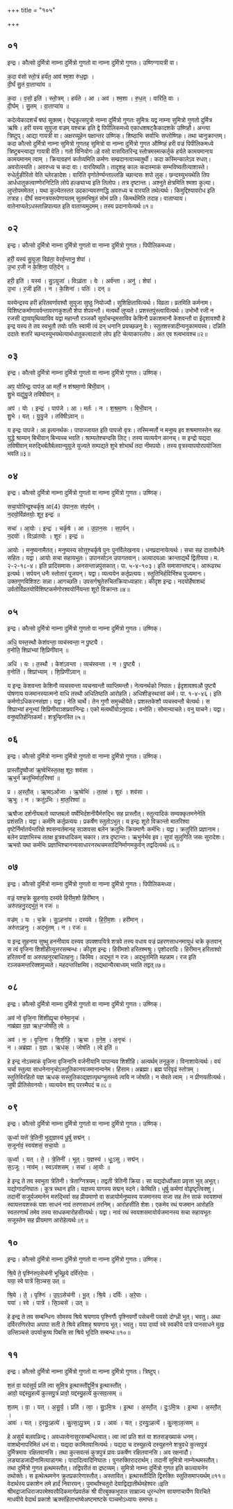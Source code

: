 +++
title = "१०५"

+++


## ०१
इन्द्रः। कौत्सो दुर्मित्रो नाम्ना दुर्मित्रो गुणतो वा नाम्ना दुर्मित्रो गुणतः। उष्णिग्गायत्री वा।

क॒दा व॑सो स्तो॒त्रं हर्य॑त॒ आव॑ श्म॒शा रु॑ध॒द्वाः ।  
दी॒र्घं सु॒तं वा॒ताप्या॑य ॥

क॒दा । व॒सो॒ इति॑ । स्तो॒त्रम् । हर्य॑ते । आ । अव॑ । श्म॒शा । रु॒ध॒त् । वारिति॒ वाः ।  
दी॒र्घम् । सु॒तम् । वा॒ताप्या॑य ॥

कदेत्येकादशर्चं षष्ठं सूक्तम्। ऐन्द्रकुत्सपुत्रो नाम्ना दुर्मित्रो गुणतः सुमित्रः यद्व नाम्ना सुमित्रो गुणतो दुर्मित्र ऋषिः। हरी यस्य सुयुजा वज्रम् यश्चक्र इति द्वे पिपीलिकमध्ये एकाधशषट्कैकादशके उष्णिहौ। अन्त्या त्रिष्टुप्। आद्या गायत्री वा। अक्षरव्यूहेन पक्षान्तर उष्णिक्। शिष्ठाभिः सर्वाभिः सप्तोष्णिहः। तथा चानुक्रान्तम्। कदा कौत्सो दुर्मित्रो नाम्ना सुमित्रो गुणतह् सुमित्रो वा नाम्ना दुर्मित्रो गुणत औष्णिहं हरी वज्रं पिपीलिकमध्ये त्रिष्टुबन्त्याद्या गायत्री वेति। गतो विनियोगः॥हे वसो वासयितरिन्द्र स्तोत्रमस्मत्कर्तृकं हर्यते कामयमानाय कामयमानम् त्वाम् । क्रियाग्रहणं कर्तव्यमिति कर्मणः सम्प्रदानत्वाच्चतुर्थी। कदा कस्मिन्कालेऽव रुधत्। अवरोत्स्यति। अवरुध्य च कदा वाः। वारयिष्यति। तादृशह् कालः कदास्माकं सम्भविष्यतीत्याशास्ते। रुधेर्लुङीरितो वेति च्लेरङादेशः। वारिति वृणोतेर्ण्यन्ताल्लङि च्छान्दसः शपो लुक्। छन्दस्युभयथेति तिप आर्धधातुकत्वाण्णेरनिटिति लोपे हल्ङ्याभ्य इति तिलोपः। तत्र दृष्टान्तः। अश्नुते क्षेत्रमिति श्मशा कुल्या। लुप्तोपममेतत्। यथा कुल्येतस्तत उदकान्यवरुणद्धि अवरुध्य च वारयति तथेत्यर्थः। किमुद्दिश्यावरोध इति तत्राह। दीर्घं सवनत्रयरूपेणायतम् सुतमभिषुतं सोमं प्रति। किमर्थमिति तदाह। वाताप्याय। वातेनाप्यतेऽधस्तान्निपात्यत इति वाताप्यमुदमम्। तस्य प्रदानायेत्यर्थः॥१॥

## ०२
इन्द्रः। कौत्सो दुर्मित्रो नाम्ना दुर्मित्रो गुणतो वा नाम्ना दुर्मित्रो गुणतः। पिपीलिकमध्या।

हरी॒ यस्य॑ सु॒युजा॒ विव्र॑ता॒ वेरर्व॒न्तानु॒ शेपा॑ ।  
उ॒भा र॒जी न के॒शिना॒ पति॒र्दन् ॥

हरी॒ इति॑ । यस्य॑ । सु॒ऽयुजा॑ । विऽव्र॑ता । वेः । अर्व॑न्ता । अनु॑ । शेपा॑ ।  
उ॒भा । र॒जी इति॑ । न । के॒शिना॑ । पतिः॑ । दन् ॥

यस्येन्द्रस्य हरी हरितवर्णावश्वौ सुयुजा सुष्ठु नियोज्यौ। सुशिक्षितावित्यर्थः। विव्रता। व्रतमिति कर्मनाम। विशिष्टकर्माणावर्वन्तावरणकुशलौ शेपा शेपवन्तौ। मत्वर्थो लुप्यते। प्रशस्तपुंस्त्वावित्यर्थः। उभोभौ रजी न रजसी द्यावापृथिव्याविव यद्वा महान्तौ रञ्जकौ सूर्याचन्द्रमसाविव केशिनौ प्रकाशमानौ केशवन्तौ वा ईदृशावश्वौ हे इन्द्र यस्य ते तव स्वभूतौ तयोः पतिः स्वामी त्वं दन् धनानि प्रयच्छन्ननु वेः। स्तुतशस्त्रादीन्यनुकामयस्व। दन्निति ददातेः शतरि च्छन्दस्युभयथेत्यार्थधातुकत्वादातो लोप इटि चेत्याकारलोपः। अत एव श्ल्वभावश्च॥२॥

## ०३
इन्द्रः। कौत्सो दुर्मित्रो नाम्ना दुर्मित्रो गुणतो वा नाम्ना दुर्मित्रो गुणतः। उष्णिक्।

अप॒ योरिन्द्रः॒ पाप॑ज॒ आ मर्तो॒ न श॑श्रमा॒णो बि॑भी॒वान् ।  
शु॒भे यद्यु॑यु॒जे तवि॑षीवान् ॥

अप॑ । योः । इन्द्रः॑ । पाप॑जे । आ । मर्तः॑ । न । श॒श्र॒मा॒णः । बि॒भी॒वान् ।  
शु॒भे । यत् । यु॒यु॒जे । तवि॑षीऽवान् ॥

य इन्द्रः पापजे। आ इत्यनर्थकः। पापाज्जायत इति पापजो वृत्रः। तस्मिन्मर्तो न मनुष्य इव शश्रमाणस्तेन सह युद्धे श्राम्यन् बिभीवान् बिभ्यच्च भवति। श्राम्यतेश्चन्दसि लिट्। तस्य व्यत्ययेन कानच्। स इन्द्रो यद्यदा तविषीवान् मरुद्भिर्बलैर्बलवान्युयुजे युज्यते सम्पद्यते शुभे शोभार्थं तदा नीमपयोः। तस्य वृत्रस्यापयोरपयोजिता भवति॥३॥

## ०४
इन्द्रः। कौत्सो दुर्मित्रो नाम्ना दुर्मित्रो गुणतो वा नाम्ना दुर्मित्रो गुणतः। उष्णिक्।

सचा॒योरिन्द्र॒श्चर्कृ॑ष॒ आ{4} उ॑पान॒सः स॑प॒र्यन् ।  
न॒दयो॒र्विव्र॑तयोः॒ शूर॒ इन्द्रः॑ ॥

सचा॑ । आ॒योः । इन्द्रः॑ । चर्कृ॑षे । आ । उ॒पा॒न॒सः । स॒प॒र्यन् ।  
न॒दयोः॑ । विऽव्र॑तयोः । शूरः॑ । इन्द्रः॑ ॥

आयोः । मनुष्यनामैतत्। मनुष्यस्य सोत्तुश्चर्कृषे पुनः पुनर्विलेखनाय। धनप्रदानायेत्यर्थः। सचा सह दातव्यैर्धनैः सहितः। यद्वा। आयोः सचा सहायभूतः। उपानसोऽन उपागतवान्। अत्यादयआः क्रान्ताद्यर्थे द्वितीयया। म. २-२-१८-४। इति प्रादिसमासः। अनसन्तान्नपुंसकात्। पा. ५-४-१०३। इति समासान्तष्टच्। आरूढरथ इत्यर्थः। सर्पयन् धनैः स्तोतारं पूजयन्। यद्वा। व्यत्ययेन कर्तृप्रत्ययः। स्तुतिभिर्हविर्भिश्च पूज्यमानः। उक्तगुणविशिश्टः सन्ना। आगच्छति। उपसर्गश्रुतेरुचितक्रियाध्याहारः। कीदृश इन्द्रः। नदयोर्हेषाशब्दं उर्वतोर्विव्रतयोर्विशिष्टकर्मणोरश्वयोर्नियन्ता शूरो विक्रान्तः॥४॥

## ०५
इन्द्रः। कौत्सो दुर्मित्रो नाम्ना दुर्मित्रो गुणतो वा नाम्ना दुर्मित्रो गुणतः। उष्णिक्।

अधि॒ यस्त॒स्थौ केश॑वन्ता॒ व्यच॑स्वन्ता॒ न पु॒ष्ट्यै ।  
व॒नोति॒ शिप्रा॑भ्यां शि॒प्रिणी॑वान् ॥

अधि॑ । यः । त॒स्थौ । केश॑ऽवन्ता । व्यच॑स्वन्ता । न । पु॒ष्ट्यै ।  
व॒नोति॑ । शिप्रा॑भ्याम् । शि॒प्रिणी॑ऽवान् ॥

य इन्द्रः केशवन्ता केशिनौ व्यचस्वन्ता व्यचनवन्तौ व्याप्तिमन्तौ। नेत्यनर्थको निपातः। ईदृशावश्वऔ पुष्ट्यै पोषणाय यजमानस्यात्मनो वाधि तस्थौ अधितिष्ठति आरोहति। अधिशीङ्स्थासां कर्म। पा. १-४-४६। इति कर्मणोऽधिकरनसंज्ञा। यद्वा। नेति चार्थे। तेन गुणौ समुच्चीयेते। प्रशस्तकेशौ व्यचस्वन्तौ चेत्यर्थः। स शिप्राभ्यां हनूभ्यां शिप्रिणीवाञ्शप्रवानिन्द्रः। एको मत्वर्थीयोऽनुवादः। वनोति। सोमान्याचते। वनु याचने। यद्वा। वनुष्यतिर्हन्तिकर्मा। शत्रून्हिनस्ति॥५॥

## ०६
इन्द्रः। कौत्सो दुर्मित्रो नाम्ना दुर्मित्रो गुणतो वा नाम्ना दुर्मित्रो गुणतः। उष्णिक्।

प्रास्तौ॑दृ॒ष्वौजा॑ ऋ॒ष्वेभि॑स्त॒तक्ष॒ शूरः॒ शव॑सा ।  
ऋ॒भुर्न क्रतु॑भिर्मात॒रिश्वा॑ ॥

प्र । अ॒स्तौ॒त् । ऋ॒ष्वऽओ॑जाः । ऋ॒ष्वेभिः॑ । त॒तक्ष॑ । शूरः॑ । शव॑सा ।  
ऋ॒भुः । न । क्रतु॑ऽभिः । मा॒त॒रिश्वा॑ ॥

ऋषौजा दर्शनीयबलो व्याप्तबलो वर्ष्वेभिर्दशनीयैर्मरुद्भिः सह प्रास्तौत्। स्तुत्यादिकं सम्यक्कृतमनेनेति प्रशंसति। यद्वा। कर्मणि कर्तृप्रत्ययः। प्रकर्षेण स्तुतोऽभुत्। य इन्द्रः शूरो विक्रान्तो मातरिश्वा वृष्टेर्निर्मातर्यन्तरिक्षे श्वसन्वर्तमानह् सञ्शवसा बलेन क्रतुभिः क्रियमाणैः कर्मभिः। यद्वा। क्रतुरिति प्रज्ञानाम। बलेन प्राज्ञाभिस्च ततक्ष व्रुत्रवधादिकम् चकार। तत्र दृष्टान्तः। ऋभुर्नर्भव इव। सुपां सुलुगिति जसः सुरादेशः। ऋभवो यथा कर्मभिः प्रज्ञाभिश्चानन्यसाधारनरथचमसादिनिर्माणमकुर्वन् तद्वदित्यर्थः॥६॥

## ०७
इन्द्रः। कौत्सो दुर्मित्रो नाम्ना दुर्मित्रो गुणतो वा नाम्ना दुर्मित्रो गुणतः। पिपीलिकमध्या।

वज्रं॒ यश्च॒क्रे सु॒हना॑य॒ दस्य॑वे हिरीम॒शो हिरी॑मान् ।  
अरु॑तहनु॒रद्भु॑तं॒ न रजः॑ ॥

वज्र॑म् । यः । च॒क्रे । सु॒ऽहना॑य । दस्य॑वे । हि॒री॒म॒शः । हरी॑मान् ।  
अरु॑तऽहनुः । अद्भु॑तम् । न । रजः॑ ॥

य इन्द्र सुहनाय सुष्थु हननीयाय दस्यव उपक्शपयित्रे शत्रवे तस्य वधाय वज्रं प्रहरणसाधनमायुधं चक्रे कृतवान् स त्वं वृजिना शिशीहीत्युत्तरसम्बन्धः। कीदृश इन्द्रः। हिरीमशो हरितश्मश्रुः। पृशोदरादिः। हिरीमान् हरिताश्वो हरितवर्नो वा अरुतहनुरबाधितहनुः। किमिव। अद्भुतं न रजः। अद्भुतमिति महन्नाम। रज इति रञ्जकमन्तरिक्शमुच्यते। महदन्तरिक्षमिव। तद्यथान्यैरबाध्यम् भवति तद्वत्॥७॥

## ०८
इन्द्रः। कौत्सो दुर्मित्रो नाम्ना दुर्मित्रो गुणतो वा नाम्ना दुर्मित्रो गुणतः। उष्णिक्।

अव॑ नो वृजि॒ना शि॑शीह्यृ॒चा व॑नेमा॒नृचः॑ ।  
नाब्र॑ह्मा य॒ज्ञ ऋध॒ग्जोष॑ति॒ त्वे ॥

अव॑ । नः॒ । वृ॒जि॒ना । शि॒शी॒हि॒ । ऋ॒चा । व॒ने॒म॒ । अ॒नृचः॑ ।  
न । अब्र॑ह्मा । य॒ज्ञः । ऋध॑क् । जोष॑ति । त्वे इति॑ ॥

हे इन्द्र नोऽस्माकं वृजिना वृजिनानि वर्जनीयानि पापान्यव शिशीहि। अत्यर्थम् तनूकुरु। विनाशायेत्यर्थः। वयं चर्चा स्तुत्या साधनेनानृचोऽस्तुतिकानयजमानान्वनेम। हिंसाम। अब्रह्मा। ब्रह्म परिवृढं स्तोत्रम् । स्तुतिविरहितो यज्ञ ऋधक् सस्तुतिकाद्यज्ञात्पृथग्भुतस्त्वे त्वयि न जोषति। न सेवते त्वाम् । न प्रीणयतीत्यर्थः। जुषी प्रीतिसेवनयोः। व्यत्ययेन शप् परस्मैपदं च॥८॥

## ०९
इन्द्रः। कौत्सो दुर्मित्रो नाम्ना दुर्मित्रो गुणतो वा नाम्ना दुर्मित्रो गुणतः। उष्णिक्।

ऊ॒र्ध्वा यत्ते॑ त्रे॒तिनी॒ भूद्य॒ज्ञस्य॑ धू॒र्षु सद्म॑न् ।  
स॒जूर्नावं॒ स्वय॑शसं॒ सचा॒योः ॥

ऊ॒र्ध्वा । यत् । ते॒ । त्रे॒तिनी॑ । भूत् । य॒ज्ञस्य॑ । धूः॒ऽसु । सद्म॑न् ।  
स॒ऽजूः । नाव॑म् । स्वऽय॑शसम् । सचा॑ । आ॒योः ॥

हे इन्द्र ते तव स्वभुता त्रेतिनी। त्रेताग्नित्रयम्। तद्वती त्रेतिनी क्रिया। सा यद्यदोर्ध्वोन्नता प्रवृत्ता भुत् अभूत्। यद्योगादनिघातः। कुत्र स्थान इति। यज्ञस्य यागस्य सद्मन् स्दने। केष्विति। धूर्षु कर्मणां वोढृष्टृत्विक्शु। तदानीं सजूर्यजमानेन मरुद्भिर्वा सह प्रीयमाणो वा सन्नायोर्मनुष्यस्य यजमानस्य सजा सह तेन साकं स्वयशम्सं स्वायत्तयशस्कं यशः साधनं नावं तरणसाधनं तरनिम्। आरोहसीति शेशः। एकमेव रथं यजमान आरोहति स्वतरणार्थं तमेव तस्य साधकमारोहसीत्यर्थः। यद्वा। नावं रथं स्वयशसमायोर्यजमानस्य सचा सहायभूतः सजूस्तेन सह प्रीयमाण आरोहेत्यर्थः॥९॥

## १०
इन्द्रः। कौत्सो दुर्मित्रो नाम्ना दुर्मित्रो गुणतो वा नाम्ना दुर्मित्रो गुणतः। उष्णिक्।

श्रि॒ये ते॒ पृश्नि॑रुप॒सेच॑नी भूच्छ्रि॒ये दर्वि॑ररे॒पाः ।  
यया॒ स्वे पात्रे॑ सि॒ञ्चस॒ उत् ॥

श्रि॒ये । ते॒ । पृश्निः॑ । उ॒प॒ऽसेच॑नी । भू॒त् । श्रि॒ये । दर्विः॑ । अ॒रे॒पाः ।  
यया॑ । स्वे । पात्रे॑ । सि॒ञ्चसे॑ । उत् ॥

हे इन्द्र ते तव सम्बन्धिनः सोमस्य श्रिये श्रयणाय पृश्निर्गौः पृश्निवर्णो पसेचनी पयसो दोग्ध्री भुत्। भवतु। अथा दर्विररणिररेपा अपापा सती ते श्रिये हविशह् श्रयणाय भूत्। भवतु। यया दर्व्या स्वे स्वकीये पात्रे पानसाधने मुख उत्सिञ्चसे उपर्याक्रुष्य पिबसि सा श्रिये भूदिति सम्बन्धः॥१०॥

## ११
इन्द्रः। कौत्सो दुर्मित्रो नाम्ना दुर्मित्रो गुणतो वा नाम्ना दुर्मित्रो गुणतः। त्रिष्टुप्।

श॒तं वा॒ यद॑सुर्य॒ प्रति॑ त्वा सुमि॒त्र इ॒त्थास्तौ॑द्दुर्मि॒त्र इ॒त्थास्तौ॑त् ।  
आवो॒ यद्द॑स्यु॒हत्ये॑ कुत्सपु॒त्रं प्रावो॒ यद्द॑स्यु॒हत्ये॑ कुत्सव॒त्सम् ॥

श॒तम् । वा॒ । यत् । अ॒सु॒र्य॒ । प्रति॑ । त्वा॒ । सु॒ऽमि॒त्रः । इ॒त्था । अ॒स्तौ॒त् । दुः॒ऽमि॒त्रः । इ॒त्था । अ॒स्तौ॒त् ।  
आवः॑ । यत् । द॒स्यु॒ऽहत्ये॑ । कु॒त्स॒ऽपु॒त्रम् । प्र । आवः॑ । यत् । द॒स्यु॒ऽहत्ये॑ । कु॒त्स॒ऽव॒त्सम् ॥

हे असुर्य बलवन्निन्द्र। अवध्यत्वेनासुरसम्बन्धित्वात्। त्वा त्वां प्रति शतं वा शतसङ्ख्याकं धनम्। वाशब्देनापरिमितं धनं वा। यद्यदा कामितवानित्यर्थः। यद्यदा च दस्युहत्ये दस्युहनने शत्रुवधे कुत्सपुत्रं दुर्मित्रमावः रक्षितवानसि। तथा कुत्सवत्सं कुत्रपुत्रं प्रावः प्रकर्षेण रक्षितवानसि। अव रक्षनादौ। लङ्याडजादीनामित्याडागमः। पादादित्वादिनिघातः। पुनरुक्तिरादरार्थम्। तदानीं सुमित्रो नाम्नेत्थमस्तौत्। तथा दुर्मित्रो गुणत इत्थमस्तौत्। तद्विपरीतं वा द्रष्टव्यम्। सुमित्रो नाम्ना दुर्मित्रो गुणत इति कात्यायनेन तथोक्तेः। स इत्थेत्थमनेन क्रुतप्रकारेणास्तौत्। अस्तावित्। इत्थास्तौदिति द्विरुक्तिः स्तुतिसमाप्त्यर्थम्॥११॥वेदार्थस्य प्रकाशेन तमे हार्दं निवारयन्। पुमार्थांश्चतुरो देयाद्विद्यातीर्थमहेश्वरः॥इति श्रीमद्राजाधिराजपरमेश्वरवैदिकमार्गप्रवर्तक श्री वीरबुक्कभुपाल साम्राज्य धुरन्धरेण सायणाचार्येण विरचिते माधवीये वेदार्थ प्रकाशे ऋक्संहिताभाष्येअष्टमाष्टके पञ्चमोऽध्यायः समाप्तः॥